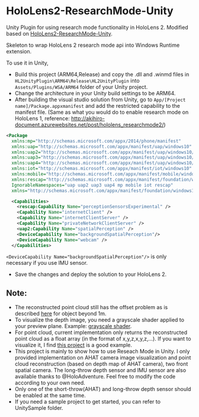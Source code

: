 # HoloLens2-ResearchMode-Unity
Unity Plugin for using research mode functionality in HoloLens 2. Modified based on [HoloLens2-ResearchMode-Unity](https://github.com/petergu684/HoloLens2-ResearchMode-Unity).

Skeleton to wrap HoloLens 2 research mode api into Windows Runtime extension. 

To use it in Unity,
- Build this project (ARM64,Release) and copy the .dll and .winmd files in `HL2UnityPlugin\ARM64\Release\HL2UnityPlugin` into `Assets/Plugins/WSA/ARM64` folder of your Unity project.
- Change the architecture in your Unity build settings to be ARM64.
- After building the visual studio solution from Unity, go to `App/[Project name]/Package.appxmanifest` and add the restricted capability to the manifest file. (Same as what you would do to enable research mode on HoloLens 1, reference: http://akihiro-document.azurewebsites.net/post/hololens_researchmode2/)
```xml 
<Package 
  xmlns:mp="http://schemas.microsoft.com/appx/2014/phone/manifest" 
  xmlns:uap="http://schemas.microsoft.com/appx/manifest/uap/windows10" 
  xmlns:uap2="http://schemas.microsoft.com/appx/manifest/uap/windows10/2" 
  xmlns:uap3="http://schemas.microsoft.com/appx/manifest/uap/windows10/3" 
  xmlns:uap4="http://schemas.microsoft.com/appx/manifest/uap/windows10/4" 
  xmlns:iot="http://schemas.microsoft.com/appx/manifest/iot/windows10" 
  xmlns:mobile="http://schemas.microsoft.com/appx/manifest/mobile/windows10" 
  xmlns:rescap="http://schemas.microsoft.com/appx/manifest/foundation/windows10/restrictedcapabilities" 
  IgnorableNamespaces="uap uap2 uap3 uap4 mp mobile iot rescap" 
  xmlns="http://schemas.microsoft.com/appx/manifest/foundation/windows10"> 
```

```xml
  <Capabilities>
    <rescap:Capability Name="perceptionSensorsExperimental" />
    <Capability Name="internetClient" />
    <Capability Name="internetClientServer" />
    <Capability Name="privateNetworkClientServer" />
    <uap2:Capability Name="spatialPerception" />
    <DeviceCapability Name="backgroundSpatialPerception"/>
    <DeviceCapability Name="webcam" />
  </Capabilities>
```
`<DeviceCapability Name="backgroundSpatialPerception"/>` is only necessary if you use IMU sensor. 
- Save the changes and deploy the solution to your HoloLens 2.


## Note:
- The reconstructed point cloud still has the offset problem as is described [here](https://github.com/microsoft/HoloLens2ForCV/issues/12) for object beyond 1m.
- To visualize the depth image, you need a grayscale shader applied to your preview plane. Example: [grayscale shader](https://github.com/qian256/HoloLensARToolKit/blob/master/HoloLensARToolKit/Assets/Sample/Grayscale.shader).
- For point cloud, current implementation only returns the reconstructed point cloud as a float array (in the format of x,y,z,x,y,z,...). If you want to visualize it, I find [this project](https://github.com/MarekKowalski/LiveScan3D-Hololens) is a good example.
- This project is mainly to show how to use Reseach Mode in Unity. I only provided implementation on AHAT camera image visualization and point cloud reconstruction (based on depth map of AHAT camera), two front spatial camera. The long-throw depth sensor and IMU sensor are also available thanks to @HoloAdventure. Feel free to modify the code according to your own need.
- Only one of the short-throw(AHAT) and long-throw depth sensor should be enabled at the same time.
- If you need a sample project to get started, you can refer to UnitySample folder.
